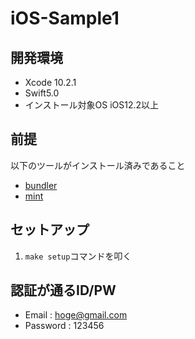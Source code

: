 # iOS-Sample1

## 開発環境

- Xcode 10.2.1
- Swift5.0
- インストール対象OS iOS12.2以上

## 前提

以下のツールがインストール済みであること

- [bundler](https://github.com/bundler/bundler)
- [mint](https://github.com/yonaskolb/Mint)

## セットアップ

1. `make setup`コマンドを叩く

## 認証が通るID/PW

- Email : hoge@gmail.com
- Password : 123456
